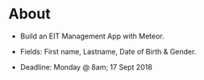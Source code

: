 # About
- Build an EIT Management App with Meteor.

- Fields: First name, Lastname, Date of Birth & Gender.

- Deadline: Monday @ 8am; 17 Sept 2018